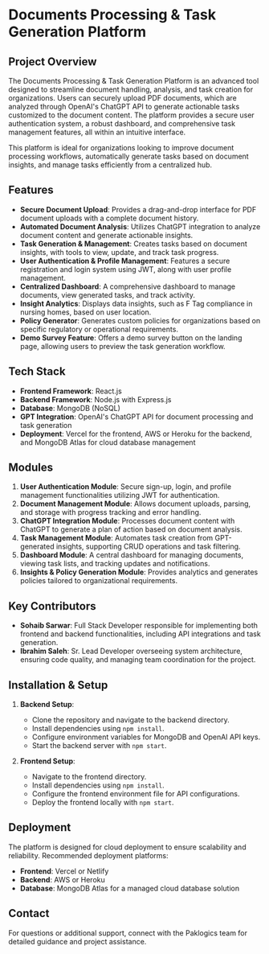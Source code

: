 # Documents Processing & Task Generation Platform

## Project Overview

The Documents Processing & Task Generation Platform is an advanced tool designed to streamline document handling, analysis, and task creation for organizations. Users can securely upload PDF documents, which are analyzed through OpenAI's ChatGPT API to generate actionable tasks customized to the document content. The platform provides a secure user authentication system, a robust dashboard, and comprehensive task management features, all within an intuitive interface.

This platform is ideal for organizations looking to improve document processing workflows, automatically generate tasks based on document insights, and manage tasks efficiently from a centralized hub.

## Features

- **Secure Document Upload**: Provides a drag-and-drop interface for PDF document uploads with a complete document history.
- **Automated Document Analysis**: Utilizes ChatGPT integration to analyze document content and generate actionable insights.
- **Task Generation & Management**: Creates tasks based on document insights, with tools to view, update, and track task progress.
- **User Authentication & Profile Management**: Features a secure registration and login system using JWT, along with user profile management.
- **Centralized Dashboard**: A comprehensive dashboard to manage documents, view generated tasks, and track activity.
- **Insight Analytics**: Displays data insights, such as F Tag compliance in nursing homes, based on user location.
- **Policy Generator**: Generates custom policies for organizations based on specific regulatory or operational requirements.
- **Demo Survey Feature**: Offers a demo survey button on the landing page, allowing users to preview the task generation workflow.

## Tech Stack

- **Frontend Framework**: React.js
- **Backend Framework**: Node.js with Express.js
- **Database**: MongoDB (NoSQL)
- **GPT Integration**: OpenAI's ChatGPT API for document processing and task generation
- **Deployment**: Vercel for the frontend, AWS or Heroku for the backend, and MongoDB Atlas for cloud database management

## Modules

1. **User Authentication Module**: Secure sign-up, login, and profile management functionalities utilizing JWT for authentication.
2. **Document Management Module**: Allows document uploads, parsing, and storage with progress tracking and error handling.
3. **ChatGPT Integration Module**: Processes document content with ChatGPT to generate a plan of action based on document analysis.
4. **Task Management Module**: Automates task creation from GPT-generated insights, supporting CRUD operations and task filtering.
5. **Dashboard Module**: A central dashboard for managing documents, viewing task lists, and tracking updates and notifications.
6. **Insights & Policy Generation Module**: Provides analytics and generates policies tailored to organizational requirements.

## Key Contributors

- **Sohaib Sarwar**: Full Stack Developer responsible for implementing both frontend and backend functionalities, including API integrations and task generation.
- **Ibrahim Saleh**: Sr. Lead Developer overseeing system architecture, ensuring code quality, and managing team coordination for the project.

## Installation & Setup

1. **Backend Setup**:
   - Clone the repository and navigate to the backend directory.
   - Install dependencies using `npm install`.
   - Configure environment variables for MongoDB and OpenAI API keys.
   - Start the backend server with `npm start`.

2. **Frontend Setup**:
   - Navigate to the frontend directory.
   - Install dependencies using `npm install`.
   - Configure the frontend environment file for API configurations.
   - Deploy the frontend locally with `npm start`.

## Deployment

The platform is designed for cloud deployment to ensure scalability and reliability. Recommended deployment platforms:
- **Frontend**: Vercel or Netlify
- **Backend**: AWS or Heroku
- **Database**: MongoDB Atlas for a managed cloud database solution

## Contact

For questions or additional support, connect with the Paklogics team for detailed guidance and project assistance.
